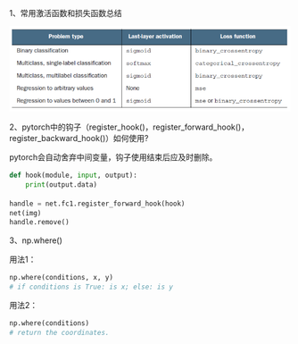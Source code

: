 1、常用激活函数和损失函数总结

![](./loss.png)

2、pytorch中的钩子（register_hook()，register_forward_hook()，register_backward_hook()）如何使用?

pytorch会自动舍弃中间变量，钩子使用结束后应及时删除。

```python
def hook(module, input, output):
    print(output.data)

handle = net.fc1.register_forward_hook(hook)
net(img)
handle.remove()
```

3、np.where()

用法1：

```python
np.where(conditions, x, y)
# if conditions is True: is x; else: is y
```

用法2：

```python
np.where(conditions)
# return the coordinates.
```

